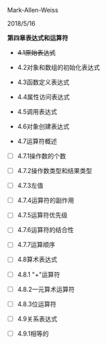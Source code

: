 Mark-Allen-Weiss

2018/5/16

**第四章表达式和运算符**

- ~~4.1原始表达式~~

- 4.2对象和数组的初始化表达式

- 4.3函数定义表达式

- 4.4属性访问表达式

- 4.5调用表达式

- 4.6对象创建表达式

- 4.7运算符概述

- [ ] 4.7.1操作数的个数

- [ ] 4.7.2操作数类型和结果类型

- [ ] 4.7.3左值

- [ ] 4.7.4运算符的副作用

- [ ] 4.7.5运算符优先级

- [ ] 4.7.6运算符的结合性

- [ ] 4.7.7运算顺序

- [ ] 4.8算术表达式

- [ ] 4.8.1 "+"运算符

- [ ] 4.8.2一元算术运算符

- [ ] 4.8.3位运算符

- [ ] 4.9关系表达式

- [ ] 4.9.1相等的

